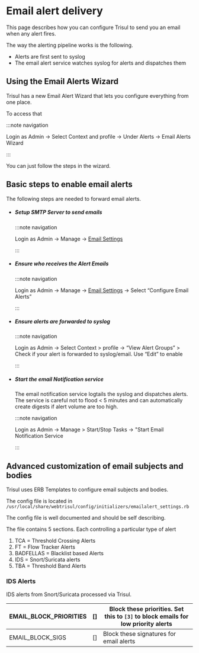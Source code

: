 # Email alert delivery

This page describes how you can configure Trisul to send you an email when any alert fires.

The way the alerting pipeline works is the following.

- Alerts are first sent to syslog
- The email alert service watches syslog for alerts and dispatches them

## Using the Email Alerts Wizard

Trisul has a new Email Alert Wizard that lets you configure everything from one place.

To access that

:::note navigation

Login as Admin → Select Context and profile → Under Alerts → Email Alerts Wizard

:::

You can just follow the steps in the wizard.

## Basic steps to enable email alerts

The following steps are needed to forward email alerts.

- ##### Setup SMTP Server to send emails
  
  :::note navigation
  
  Login as Admin → Manage → [Email Settings](https://trisul.org/docs/ug/reports/emailsettings.html)
  
  :::

- ##### Ensure who receives the Alert Emails
  
  :::note navigation
  
  Login as Admin → Manage → [Email Settings](https://trisul.org/docs/ug/reports/emailsettings.html) → Select “Configure Email Alerts”
  
  :::

- ##### Ensure alerts are forwarded to syslog
  
  :::note navigation
  
  Login as Admin → Select Context > profile → “View Alert Groups” > Check if your alert is forwarded to syslog/email. Use “Edit” to enable
  
  :::

- ##### Start the email Notification service
  
  The email notification service logtails the syslog and dispatches 
  alerts. The service is careful not to flood < 5 minutes and can 
  automatically create digests if alert volume are too high.
  
  :::note navigation
  
  Login as Admin → Manage > Start/Stop Tasks → "Start Email Notification Service
  
  :::

## Advanced customization of email subjects and bodies

Trisul uses ERB Templates to configure email subjects and bodies.

The config file is located in  
`/usr/local/share/webtrisul/config/initializers/emailalert_settings.rb`

The config file is well documented and should be self describing.

The file contains 5 sections. Each controlling a particular type of alert

1. TCA = Threshold Crossing Alerts
2. FT = Flow Tracker Alerts
3. BADFELLAS = Blacklist based Alerts
4. IDS = Snort/Suricata alerts
5. TBA = Threshold Band Alerts

### IDS Alerts

IDS alerts from Snort/Suricata processed via Trisul.

| EMAIL_BLOCK_PRIORITIES | []  | Block these priorities. Set this to `[3]` to block emails for low priority alerts |
| ---------------------- | --- | --------------------------------------------------------------------------------- |
| EMAIL_BLOCK_SIGS       | []  | Block these signatures for email alerts                                           |
